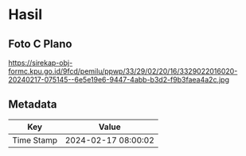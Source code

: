 # Hasil

## Foto C Plano

https://sirekap-obj-formc.kpu.go.id/9fcd/pemilu/ppwp/33/29/02/20/16/3329022016020-20240217-075145--6e5e19e6-9447-4abb-b3d2-f9b3faea4a2c.jpg


## Metadata

| Key        | Value               |
| ---------- | ------------------- |
| Time Stamp | 2024-02-17 08:00:02 |



